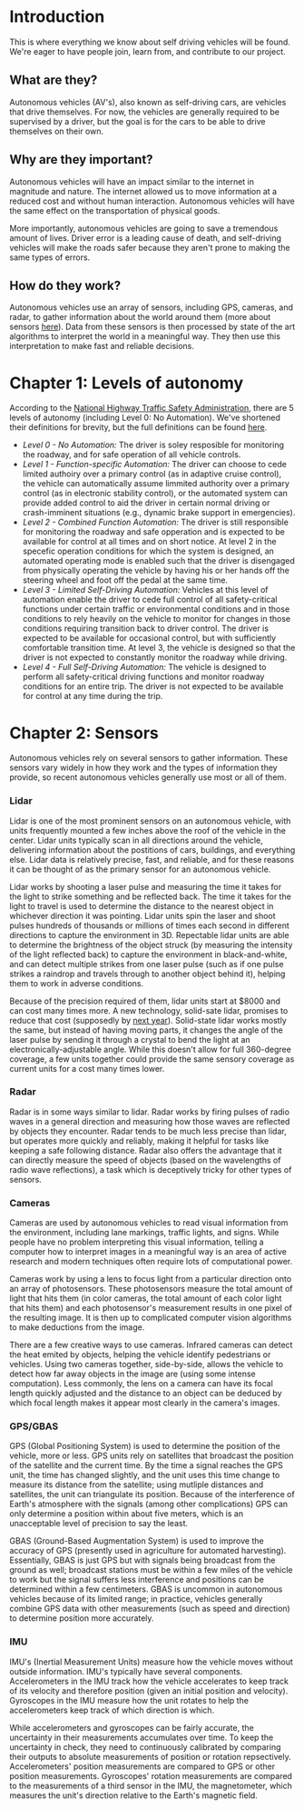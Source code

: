 # Introduction
This is where everything we know about self driving vehicles will be found. We're eager to have people join, learn from, and contribute to our project.

## What are they?

Autonomous vehicles (AV's), also known as self-driving cars, are vehicles that drive themselves. For now, the vehicles are generally required to be supervised by a driver, but the goal is for the cars to be able to drive themselves on their own.

## Why are they important?

Autonomous vehicles will have an impact similar to the internet in magnitude and nature. The internet allowed us to move information at a reduced cost and without human interaction. Autonomous vehicles will have the same effect on the transportation of physical goods.

More importantly, autonomous vehicles are going to save a tremendous amount of lives. Driver error is a leading cause of death, and self-driving vehicles will make the roads safer because they aren't prone to making the same types of errors.

## How do they work?

Autonomous vehicles use an array of sensors, including GPS, cameras, and radar, to gather information about the world around them (more about sensors [here](TODO)). Data from these sensors is then processed by state of the art algorithms to interpret the world in a meaningful way. They then use this interpretation to make fast and reliable decisions.

# Chapter 1: Levels of autonomy

According to the [National Highway Traffic Safety Administration](http://www.nhtsa.gov/), there are 5 levels of autonomy (including Level 0: No Automation). We've shortened their definitions for brevity, but the full definitions can be found [here](http://www.nhtsa.gov/staticfiles/rulemaking/pdf/Automated_Vehicles_Policy.pdf).

* *Level 0 - No Automation:* The driver is soley resposible for monitoring the roadway, and for safe operation of all vehicle controls.
* *Level 1 - Function-specific Automation:* The driver can choose to cede limited authoiry over a primary control (as in adaptive cruise control), the vehicle can automatically assume limmited authority over a primary control (as in electronic stability control), or the automated system can provide added control to aid the driver in certain normal driving or crash-imminent situations (e.g., dynamic brake support in emergencies).
* *Level 2 - Combined Function Automation:* The driver is still responsible for monitoring the roadway and safe opperation and is expected to be available for control at all times and on short notice. At level 2 in the specefic operation conditions for which the system is designed, an automated operating mode is enabled such that the driver is disengaged from physically operating the vehicle by having his or her hands off the steering wheel and foot off the pedal at the same time.
* *Level 3 - Limited Self-Driving Automation:* Vehicles at this level of automation enable the driver to cede full control of all safety-critical functions under certain traffic or environmental conditions and in those conditions to rely heavily on the vehicle to monitor for changes in those conditions requiring transition back to driver control. The driver is expected to be available for occasional control, but with sufficiently comfortable transition time. At level 3, the vehicle is designed so that the driver is not expected to constantly monitor the roadway while driving.
* *Level 4 - Full Self-Driving Automation:* The vehicle is designed to perform all safety-critical driving functions and monitor roadway conditions for an entire trip. The driver is not expected to be available for control at any time during the trip.

# Chapter 2: Sensors

Autonomous vehicles rely on several sensors to gather information. These sensors vary widely in how they work and the types of information they provide, so recent autonomous vehicles generally use most or all of them.

<h3>Lidar</h3>

Lidar is one of the most prominent sensors on an autonomous vehicle, with units frequently mounted a few inches above the roof of the vehicle in the center. Lidar units typically scan in all directions around the vehicle, delivering information about the postitions of cars, buildings, and everything else. Lidar data is relatively precise, fast, and reliable, and for these reasons it can be thought of as the primary sensor for an autonomous vehicle.

Lidar works by shooting a laser pulse and measuring the time it takes for the light to strike something and be reflected back. The time it takes for the light to travel is used to determine the distance to the nearest object in whichever direction it was pointing. Lidar units spin the laser and shoot pulses hundreds of thousands or millions of times each second in different directions to capture the environment in 3D. Repectable lidar units are able to determine the brightness of the object struck (by measuring the intensity of the light reflected back) to capture the environment in black-and-white, and can detect multiple strikes from one laser pulse (such as if one pulse strikes a raindrop and travels through to another object behind it), helping them to work in adverse conditions.

Because of the precision required of them, lidar units start at $8000 and can cost many times more. A new technology, solid-sate lidar, promises to reduce that cost (supposedly by [next year](http://spectrum.ieee.org/cars-that-think/transportation/sensors/quanergy-solid-state-lidar)). Solid-state lidar works mostly the same, but instead of having moving parts, it changes the angle of the laser pulse by sending it through a crystal to bend the light at an electronically-adjustable angle. While this doesn't allow for full 360-degree coverage, a few units together could provide the same sensory coverage as current units for a cost many times lower.

<h3>Radar</h3>
Radar is in some ways similar to lidar. Radar works by firing pulses of radio waves in a general direction and measuring how those waves are reflected by objects they encounter. Radar tends to be much less precise than lidar, but operates more quickly and reliably, making it helpful for tasks like keeping a safe following distance. Radar also offers the advantage that it can directly measure the speed of objects (based on the wavelengths of radio wave reflections), a task which is deceptively tricky for other types of sensors.

<h3>Cameras</h3>
Cameras are used by autonomous vehicles to read visual information from the environment, including lane markings, traffic lights, and signs. While people have no problem interpreting this visual information, telling a computer how to interpret images in a meaningful way is an area of active research and modern techniques often require lots of computational power.

Cameras work by using a lens to focus light from a particular direction onto an array of photosensors. These photosensors measure the total amount of light that hits them (in color cameras, the total amount of each color light that hits them) and each photosensor's measurement results in one pixel of the resulting image. It is then up to complicated computer vision algorithms to make deductions from the image.

There are a few creative ways to use cameras. Infrared cameras can detect the heat emited by objects, helping the vehicle identify pedestrians or vehicles. Using two cameras together, side-by-side, allows the vehicle to detect how far away objects in the image are (using some intense computation). Less commonly, the lens on a camera can have its focal length quickly adjusted and the distance to an object can be deduced by which focal length makes it appear most clearly in the camera's images.

<h3>GPS/GBAS</h3>
GPS (Global Positioning System) is used to determine the position of the vehicle, more or less. GPS units rely on satellites that broadcast the position of the satellite and the current time. By the time a signal reaches the GPS unit, the time has changed slightly, and the unit uses this time change to measure its distance from the satellite; using mutliple distances and satellites, the unit can triangulate its position. Because of the interference of Earth's atmosphere with the signals (among other complications) GPS can only determine a position within about five meters, which is an unacceptable level of precision to say the least.

GBAS (Ground-Based Augmentation System) is used to improve the accuracy of GPS (presently used in agriculture for automated harvesting). Essentially, GBAS is just GPS but with signals being broadcast from the ground as well; broadcast stations must be within a few miles of the vehicle to work but the signal suffers less interference and positions can be determined within a few centimeters. GBAS is uncommon in autonomous vehicles because of its limited range; in practice, vehicles generally combine GPS data with other measurements (such as speed and direction) to determine position more accurately.

<h3>IMU</h3>

IMU's (Inertial Measurement Units) measure how the vehicle moves without outside information. IMU's typically have several components. Accelerometers in the IMU track how the vehicle accelerates to keep track of its velocity and therefore position (given an initial position and velocity). Gyroscopes in the IMU measure how the unit rotates to help the accelerometers keep track of which direction is which.

While accelerometers and gyroscopes can be fairly accurate, the uncertainty in their measurements accumulates over time. To keep the uncertainty in check, they need to continuously calibrated by comparing their outputs to absolute measurements of position or rotation repsectively. Accelerometers' position measurements are compared to GPS or other position measurements. Gyroscopes' rotation measurements are compared to the measurements of a third sensor in the IMU, the magnetometer, which measures the unit's direction relative to the Earth's magnetic field.
